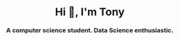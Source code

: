 <h1 align="center">Hi 👋, I'm Tony</h1>

<h3 align="center">A computer science student. Data Science enthusiastic. </h3>





